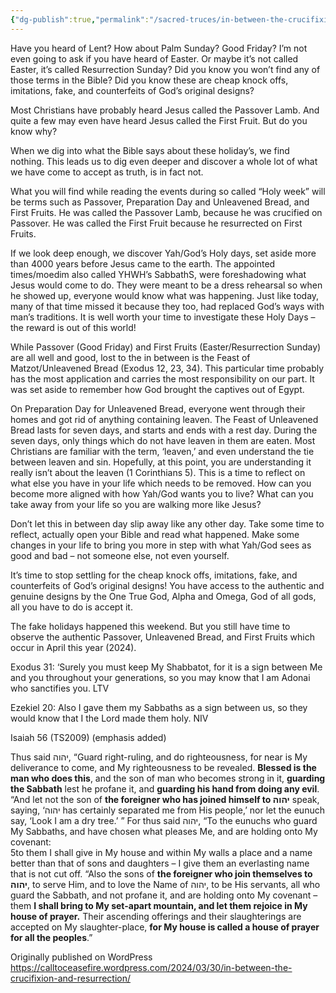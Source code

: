 ```yaml
---
{"dg-publish":true,"permalink":"/sacred-truces/in-between-the-crucifixion-and-resurrection/"}
---
```




Have you heard of Lent? How about Palm Sunday? Good Friday? I’m not even going to ask if you have heard of Easter. Or maybe it’s not called Easter, it’s called Resurrection Sunday? Did you know you won’t find any of those terms in the Bible? Did you know these are cheap knock offs, imitations, fake, and counterfeits of God’s original designs?

Most Christians have probably heard Jesus called the Passover Lamb. And quite a few may even have heard Jesus called the First Fruit. But do you know why?

When we dig into what the Bible says about these holiday’s, we find nothing. This leads us to dig even deeper and discover a whole lot of what we have come to accept as truth, is in fact not.

What you will find while reading the events during so called “Holy week” will be terms such as Passover, Preparation Day and Unleavened Bread, and First Fruits. He was called the Passover Lamb, because he was crucified on Passover. He was called the First Fruit because he resurrected on First Fruits.

If we look deep enough, we discover Yah/God’s Holy days, set aside more than 4000 years before Jesus came to the earth. The appointed times/moedim also called YHWH’s SabbathS, were foreshadowing what Jesus would come to do. They were meant to be a dress rehearsal so when he showed up, everyone would know what was happening. Just like today, many of that time missed it because they too, had replaced God’s ways with man’s traditions. It is well worth your time to investigate these Holy Days – the reward is out of this world!

While Passover (Good Friday) and First Fruits (Easter/Resurrection Sunday) are all well and good, lost to the in between is the Feast of Matzot/Unleavened Bread (Exodus 12, 23, 34). This particular time probably has the most application and carries the most responsibility on our part. It was set aside to remember how God brought the captives out of Egypt.

On Preparation Day for Unleavened Bread, everyone went through their homes and got rid of anything containing leaven. The Feast of Unleavened Bread lasts for seven days, and starts and ends with a rest day. During the seven days, only things which do not have leaven in them are eaten. Most Christians are familiar with the term, ‘leaven,’ and even understand the tie between leaven and sin. Hopefully, at this point, you are understanding it really isn’t about the leaven (1 Corinthians 5). This is a time to reflect on what else you have in your life which needs to be removed. How can you become more aligned with how Yah/God wants you to live? What can you take away from your life so you are walking more like Jesus?

Don’t let this in between day slip away like any other day. Take some time to reflect, actually open your Bible and read what happened. Make some changes in your life to bring you more in step with what Yah/God sees as good and bad – not someone else, not even yourself.

It’s time to stop settling for the cheap knock offs, imitations, fake, and counterfeits of God’s original designs! You have access to the authentic and genuine designs by the One True God, Alpha and Omega, God of all gods, all you have to do is accept it.

The fake holidays happened this weekend. But you still have time to observe the authentic Passover, Unleavened Bread, and First Fruits which occur in April this year (2024).

Exodus 31: ‘Surely you must keep My Shabbatot, for it is a sign between Me and you throughout your generations, so you may know that I am Adonai who sanctifies you. LTV

Ezekiel 20: Also I gave them my Sabbaths as a sign between us, so they would know that I the Lord made them holy. NIV

Isaiah 56 (TS2009) (emphasis added)

Thus said יהוה, “Guard right-ruling, and do righteousness, for near is My deliverance to come, and My righteousness to be revealed. **Blessed is the man who does this**, and the son of man who becomes strong in it, **guarding the Sabbath** lest he profane it, and **guarding his hand from doing any evil**. “And let not the son of **the foreigner who has joined himself to יהוה** speak, saying, ‘יהוה has certainly separated me from His people,’ nor let the eunuch say, ‘Look I am a dry tree.’ ” For thus said יהוה, “To the eunuchs who guard My Sabbaths, and have chosen what pleases Me, and are holding onto My covenant:  
5to them I shall give in My house and within My walls a place and a name better than that of sons and daughters – I give them an everlasting name that is not cut off. “Also the sons of **the foreigner who join themselves to יהוה**, to serve Him, and to love the Name of יהוה, to be His servants, all who guard the Sabbath, and not profane it, and are holding onto My covenant – them **I shall bring to My set-apart mountain, and let them rejoice in My house of prayer.** Their ascending offerings and their slaughterings are accepted on My slaughter-place, **for My house is called a house of prayer for all the peoples**.”

Originally published on WordPress  https://calltoceasefire.wordpress.com/2024/03/30/in-between-the-crucifixion-and-resurrection/